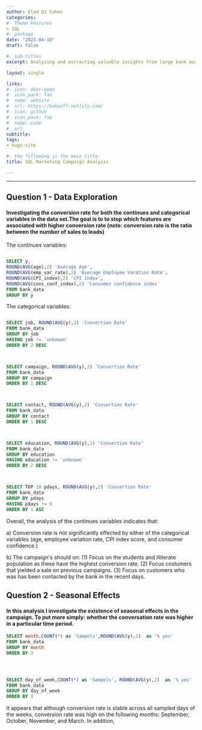 ```yaml
---
author: Elad Oz Cohen
categories:
#- Theme Features
- SQL
#- package
date: "2023-04-10"
draft: false

#- sub-titles
excerpt: Analyzing and extracting valuable insights from large bank marketing campaign data set.

layout: single

links:
#- icon: door-open
#  icon_pack: fas
#  name: website
#  url: https://bakeoff.netlify.com/ 
#- icon: github
#  icon_pack: fab
#  name: code
#  url: 
subtitle: 
tags:
- hugo-site

#- the following is the main title.
title: SQL Marketing Campaign Analysis

---
```



---

## Question 1 - Data Exploration

#### Investigating the conversion rate for both the continues and categorical variables in the data set.The goal is to to stop which features are associated with higher conversion rate (note: conversion rate is the ratio between the number of sales to leads)



 The continues variables:

```SQL

SELECT y, 
ROUND(AVG(age),2) 'Average Age', 
ROUND(AVG(emp_var_rate),2) 'Average Employee Varation Rate',
ROUND(AVG(CPI_index),2) 'CPI index', 
ROUND(AVG(cons_conf_index),2) 'Consumer confidence index'
FROM bank_data
GROUP BY y

```








The categorical variables:

```SQL

SELECT job, ROUND(AVG(y),2) 'Convertion Rate'
FROM bank_data
GROUP BY job
HAVING job != 'unknown'
ORDER BY 2 DESC



SELECT campaign, ROUND(AVG(y),2) 'Convertion Rate'
FROM bank_data
GROUP BY campaign
ORDER BY 1 DESC



SELECT contact, ROUND(AVG(y),2) 'Convertion Rate'
FROM bank_data
GROUP BY contact
ORDER BY 1 DESC



SELECT education, ROUND(AVG(y),2) 'Convertion Rate'
FROM bank_data
GROUP BY education
HAVING education != 'unknown'
ORDER BY 2 DESC



SELECT TOP 10 pdays, ROUND(AVG(y),2) 'Convertion Rate'
FROM bank_data
GROUP BY pdays
HAVING pdays != 0
ORDER BY 1 ASC

```






Overall, the analysis of the continues variables indicates that: 

a) Conversion rate is not significantly effected by either of the categorical variables (age, employee variation rate, CPI index score, and    consumer confidence.)

b) The campaign's should on: 
    (1) Focus on the students and illiterate population as these have the highest conversion rate.
    (2) Focus costumers that yielded a sale on previous campaigns.
    (3) Focus on customers who was has been contacted by the bank in the recent days.





## Question 2 - Seasonal Effects

#### In this analysis I investigate the existence of seasonal effects in the campaign. To put more simply: whether the conversation rate was higher in a particular time period.



```SQL
SELECT month,COUNT(*) as 'Sampels',ROUND(AVG(y),2)  as '% yes'
FROM bank_data
GROUP BY month
ORDER BY 3




SELECT day_of_week,COUNT(*) as 'Sampels', ROUND(AVG(y),2)  as '% yes'
FROM bank_data
GROUP BY day_of_week
ORDER BY 3
```



It appears that although conversion rate is stable across all sampled days of the weeks,
conversion rate was high on the following months: September, October, November, and March.
In addition, 















